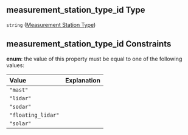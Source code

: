 ## measurement_station_type_id Type

`string` ([Measurement Station Type](iea43\_wra_data_model-properties-measurement-location-measurement-location-properties-measurement-station-type.md))

## measurement_station_type_id Constraints

**enum**: the value of this property must be equal to one of the following values:

| Value              | Explanation |
| :----------------- | :---------- |
| `"mast"`           |             |
| `"lidar"`          |             |
| `"sodar"`          |             |
| `"floating_lidar"` |             |
| `"solar"`          |             |
